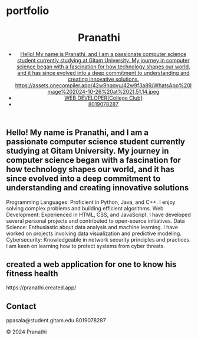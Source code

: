 # portfolio
<html lang="en">
<head>
    <meta charset="UTF-8">
    <meta name="viewport" content="width=device-width, initial-scale=1.0">
    <title>My Portfolio</title>
    <link rel="stylesheet" href="style.css">
</head>
<body>
    <header>
        <h1>Pranathi</h1>
        <nav>
            <ul>
                <li><a href="#about">Hello! My name is Pranathi, and I am a passionate computer science student currently studying at Gitam University. My journey in computer science began with a fascination for how technology shapes our world, and it has since evolved into a deep commitment to understanding and creating innovative solutions.
                https://assets.onecompiler.app/42w9hqqvu/42w9f3a89/WhatsApp%20Image%202024-10-26%20at%2021.51.14.jpeg</a></li>
                <li><a href="#projects">WEB DEVELOPER[College Club]</a></li>
                <li><a href="#contact">8019078287</a></li>
            </ul>
        </nav>
    </header>
    <section id="about">
        <h2>Hello! My name is Pranathi, and I am a passionate computer science student currently studying at Gitam University. My journey in computer science began with a fascination for how technology shapes our world, and it has since evolved into a deep commitment to understanding and creating innovative solutions</h2>
        <p>Programming Languages: Proficient in Python, Java, and C++. I enjoy solving complex problems and building efficient algorithms.
           Web Development: Experienced in HTML, CSS, and JavaScript. I have developed several personal projects and contributed to open-source initiatives.
           Data Science: Enthusiastic about data analysis and machine learning. I have worked on projects involving data visualization and predictive modeling.
           Cybersecurity: Knowledgeable in network security principles and practices. I am keen on learning how to protect systems from cyber threats.</p>
    </section>
    <section id="projects">
        <h2>created a web application for one to know his fitness health</h2>
        <p>https://pranathi.created.app/</p>
    </section>
    <section id="contact">
        <h2>Contact</h2>
        <p>ppasala@student.gitam.edu  
        8019078287</p>
    </section>
    <footer>
        <p>© 2024 Pranathi</p>
    </footer>
</body>
</html>

